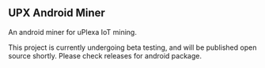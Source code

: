 UPX Android Miner
-----------------

An android miner for uPlexa IoT mining.

This project is currently undergoing beta testing, and will be published open source shortly. Please check releases for android package.

